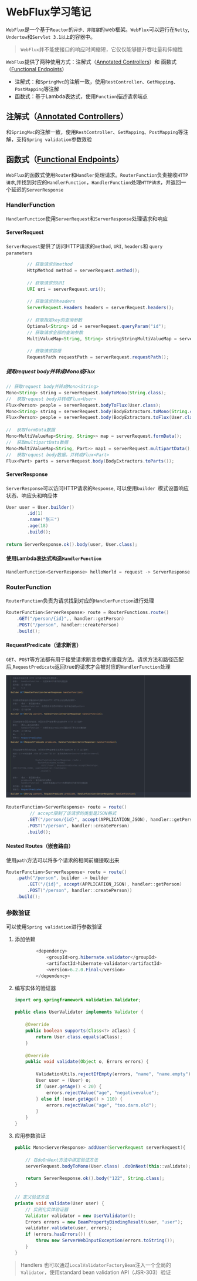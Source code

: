 # WebFlux学习笔记

`WebFlux`是一个基于`Reactor`的`异步、非阻塞`的web框架。`WebFlux`可以运行在`Netty`, `Undertow`和`Servlet 3.1以上`的容器中。

> `WebFlux`并不能使接口的响应时间缩短，它仅仅能够提升吞吐量和伸缩性

`WebFlux`提供了两种使用方式：注解式（[Annotated Controllers](https://docs.spring.io/spring-framework/docs/current/reference/html/web-reactive.html#webflux-controller)）和 函数式（[Functional Endpoints](https://docs.spring.io/spring-framework/docs/current/reference/html/web-reactive.html#webflux-fn)）

- 注解式：和`SpringMvc`的注解一致，使用`RestController`、`GetMapping`、`PostMapping`等注解
- 函数式：基于Lambda表达式，使用`Function`描述请求端点

## 注解式（[Annotated Controllers](https://docs.spring.io/spring-framework/docs/current/reference/html/web-reactive.html#webflux-controller)）

和`SpringMvc`的注解一致，使用`RestController`、`GetMapping`、`PostMapping`等注解，支持`Spring validation`参数效验

## 函数式（[Functional Endpoints](https://docs.spring.io/spring-framework/docs/current/reference/html/web-reactive.html#webflux-fn)）

`WebFlux`的函数式使用`Router`和`Handler`处理请求。`RouterFunction`负责接收`HTTP请求`,并找到对应的`HandlerFunction`，`HandlerFunction`处理`HTTP请求`，并返回一个延迟的`ServerResponse`

### HandlerFunction

`HandlerFunction`使用`ServerRequest`和`ServerResponse`处理请求和响应

#### ServerRequest

`ServerRequest`提供了访问HTTP请求的`method`, `URI`, `headers`和 `query parameters`

```java
        // 获取请求的method
        HttpMethod method = serverRequest.method();

        // 获取请求的URI
        URI uri = serverRequest.uri();

        // 获取请求的headers
        ServerRequest.Headers headers = serverRequest.headers();

        // 获取指定key的查询参数
        Optional<String> id = serverRequest.queryParam("id");
        // 获取请求全部的查询参数
        MultiValueMap<String, String> stringStringMultiValueMap = serverRequest.queryParams();

        // 获取请求路径
        RequestPath requestPath = serverRequest.requestPath();
```

##### 提取request body并转成Mono<T>或Flux<T>

```java
// 获取request body并转成Mono<String>
Mono<String> string = serverRequest.bodyToMono(String.class);
//  获取request body并转成Flux<User>
Flux<Person> people = serverRequest.bodyToFlux(User.class);
Mono<String> string = serverRequest.body(BodyExtractors.toMono(String.class));
Flux<Person> people = serverRequest.body(BodyExtractors.toFlux(User.class));

//  获取formData数据
Mono<MultiValueMap<String, String>> map = serverRequest.formData();
//  获取multipartData数据
Mono<MultiValueMap<String, Part>> map1 = serverRequest.multipartData();
//  获取request body数据，并转成Flux<Part>
Flux<Part> parts = serverRequest.body(BodyExtractors.toParts());
```

#### ServerResponse

`ServerResponse`可以访问HTTP请求的`Response`, 可以使用`builder `模式设置响应状态、响应头和响应体

```java
User user = User.builder()
        .id(1)
        .name("张三")
        .age(18)
        .build();

return ServerResponse.ok().body(user, User.class);
```

#### 使用Lambda表达式构造`HandlerFunction`

```java
HandlerFunction<ServerResponse> helloWorld = request -> ServerResponse.ok().bodyValue("Hello World");
```

### RouterFunction

`RouterFunction`负责为请求找到对应的`HandlerFunction`进行处理

```java
RouterFunction<ServerResponse> route = RouterFunctions.route()
    .GET("/person/{id}",, handler::getPerson)
    .POST("/person", handler::createPerson)
    .build();
```

#### RequestPredicate（请求断言）

`GET`、`POST`等方法都有用于接受请求断言参数的重载方法。请求方法和路径匹配后,`RequestPredicate`返回true的请求才会被对应的`HandlerFunction`处理

![image-20210812144132561](1.png)

```java
RouterFunction<ServerResponse> route = route()
         // accept限制了该请求的类型是JSON格式
        .GET("/person/{id}", accept(APPLICATION_JSON), handler::getPerson)
        .POST("/person", handler::createPerson)
        .build();
```

#### Nested Routes（嵌套路由）



使用`path`方法可以将多个请求的相同前缀提取出来

```java
RouterFunction<ServerResponse> route = route()
    .path("/person", builder -> builder 
        .GET("/{id}", accept(APPLICATION_JSON), handler::getPerson)
        .POST("/person", handler::createPerson))
    .build();
```

### 参数验证

可以使用`Spring validation`进行参数验证

1. 添加依赖

   ```java
           <dependency>
               <groupId>org.hibernate.validator</groupId>
               <artifactId>hibernate-validator</artifactId>
               <version>6.2.0.Final</version>
           </dependency>
   ```

2. 编写实体的验证器

   ```java
   import org.springframework.validation.Validator;
   
   public class UserValidator implements Validator {
   
       @Override
       public boolean supports(Class<?> aClass) {
           return User.class.equals(aClass);
       }
   
       @Override
       public void validate(Object o, Errors errors) {
   
           ValidationUtils.rejectIfEmpty(errors, "name", "name.empty");
           User user = (User) o;
           if (user.getAge() < 20) {
               errors.rejectValue("age", "negativevalue");
           } else if (user.getAge() > 110) {
               errors.rejectValue("age", "too.darn.old");
           }
       }
   }
   ```

3. 应用参数验证

   ```java
   public Mono<ServerResponse> addUser(ServerRequest serverRequest){
   
       // 在doOnNext方法中绑定验证方法
       serverRequest.bodyToMono(User.class) .doOnNext(this::validate);
   
       return ServerResponse.ok().body("122", String.class);
   }
   
   // 定义验证方法
   private void validate(User user) {
       // 实例化实体验证器
       Validator validator = new UserValidator();
       Errors errors = new BeanPropertyBindingResult(user, "user");
       validator.validate(user, errors);
       if (errors.hasErrors()) {
           throw new ServerWebInputException(errors.toString());
       }
   }
   ```

> Handlers 也可以通过`LocalValidatorFactoryBean`注入一个全局的`Validator`，使用standard bean validation API（JSR-303）验证

